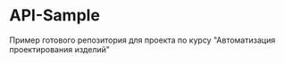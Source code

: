 # API-Sample
Пример готового репозитория для проекта по курсу "Автоматизация проектирования изделий"
